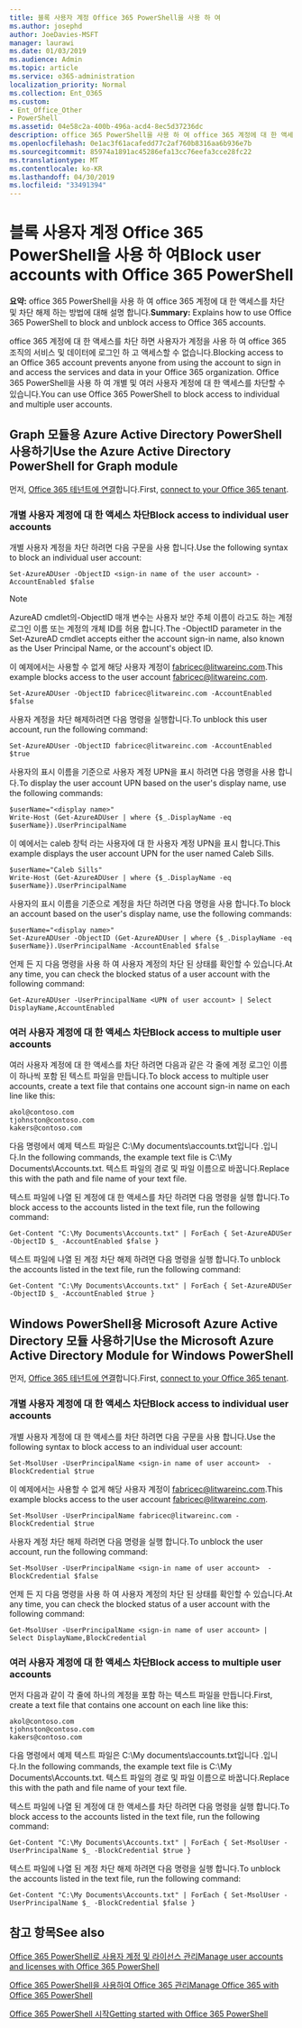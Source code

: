 ```yaml
---
title: 블록 사용자 계정 Office 365 PowerShell을 사용 하 여
ms.author: josephd
author: JoeDavies-MSFT
manager: laurawi
ms.date: 01/03/2019
ms.audience: Admin
ms.topic: article
ms.service: o365-administration
localization_priority: Normal
ms.collection: Ent_O365
ms.custom:
- Ent_Office_Other
- PowerShell
ms.assetid: 04e58c2a-400b-496a-acd4-8ec5d37236dc
description: office 365 PowerShell을 사용 하 여 office 365 계정에 대 한 액세스를 차단 및 차단 해제 하는 방법에 대해 설명 합니다.
ms.openlocfilehash: 0e1ac3f61acafedd77c2af760b8316aa6b936e7b
ms.sourcegitcommit: 85974a1891ac45286efa13cc76eefa3cce28fc22
ms.translationtype: MT
ms.contentlocale: ko-KR
ms.lasthandoff: 04/30/2019
ms.locfileid: "33491394"
---
```

# <a name="block-user-accounts-with-office-365-powershell"></a><span data-ttu-id="3a9e3-103">블록 사용자 계정 Office 365 PowerShell을 사용 하 여</span><span class="sxs-lookup"><span data-stu-id="3a9e3-103">Block user accounts with Office 365 PowerShell</span></span>

<span data-ttu-id="3a9e3-104">**요약:**  office 365 PowerShell을 사용 하 여 office 365 계정에 대 한 액세스를 차단 및 차단 해제 하는 방법에 대해 설명 합니다.</span><span class="sxs-lookup"><span data-stu-id="3a9e3-104">**Summary:**  Explains how to use Office 365 PowerShell to block and unblock access to Office 365 accounts.</span></span>
  
<span data-ttu-id="3a9e3-105">office 365 계정에 대 한 액세스를 차단 하면 사용자가 계정을 사용 하 여 office 365 조직의 서비스 및 데이터에 로그인 하 고 액세스할 수 없습니다.</span><span class="sxs-lookup"><span data-stu-id="3a9e3-105">Blocking access to an Office 365 account prevents anyone from using the account to sign in and access the services and data in your Office 365 organization.</span></span> <span data-ttu-id="3a9e3-106">Office 365 PowerShell을 사용 하 여 개별 및 여러 사용자 계정에 대 한 액세스를 차단할 수 있습니다.</span><span class="sxs-lookup"><span data-stu-id="3a9e3-106">You can use Office 365 PowerShell to block access to individual and multiple user accounts.</span></span>

## <a name="use-the-azure-active-directory-powershell-for-graph-module"></a><span data-ttu-id="3a9e3-107">Graph 모듈용 Azure Active Directory PowerShell 사용하기</span><span class="sxs-lookup"><span data-stu-id="3a9e3-107">Use the Azure Active Directory PowerShell for Graph module</span></span>

<span data-ttu-id="3a9e3-108">먼저, [Office 365 테넌트에 연결](connect-to-office-365-powershell.md#connect-with-the-azure-active-directory-powershell-for-graph-module)합니다.</span><span class="sxs-lookup"><span data-stu-id="3a9e3-108">First, [connect to your Office 365 tenant](connect-to-office-365-powershell.md#connect-with-the-azure-active-directory-powershell-for-graph-module).</span></span>
 
### <a name="block-access-to-individual-user-accounts"></a><span data-ttu-id="3a9e3-109">개별 사용자 계정에 대 한 액세스 차단</span><span class="sxs-lookup"><span data-stu-id="3a9e3-109">Block access to individual user accounts</span></span>

<span data-ttu-id="3a9e3-110">개별 사용자 계정을 차단 하려면 다음 구문을 사용 합니다.</span><span class="sxs-lookup"><span data-stu-id="3a9e3-110">Use the following syntax to block an individual user account:</span></span>
  
```
Set-AzureADUser -ObjectID <sign-in name of the user account> -AccountEnabled $false
```

> [!NOTE]
> <span data-ttu-id="3a9e3-111">AzureAD cmdlet의-ObjectID 매개 변수는 사용자 보안 주체 이름이 라고도 하는 계정 로그인 이름 또는 계정의 개체 ID를 허용 합니다.</span><span class="sxs-lookup"><span data-stu-id="3a9e3-111">The -ObjectID parameter in the Set-AzureAD cmdlet accepts either the account sign-in name, also known as the User Principal Name, or the account's object ID.</span></span> 
  
<span data-ttu-id="3a9e3-112">이 예제에서는 사용할 수 없게 해당 사용자 계정이 fabricec@litwareinc.com.</span><span class="sxs-lookup"><span data-stu-id="3a9e3-112">This example blocks access to the user account fabricec@litwareinc.com.</span></span>
  
```
Set-AzureADUser -ObjectID fabricec@litwareinc.com -AccountEnabled $false
```

<span data-ttu-id="3a9e3-113">사용자 계정을 차단 해제하려면 다음 명령을 실행합니다.</span><span class="sxs-lookup"><span data-stu-id="3a9e3-113">To unblock this user account, run the following command:</span></span>
  
```
Set-AzureADUser -ObjectID fabricec@litwareinc.com -AccountEnabled $true
```

<span data-ttu-id="3a9e3-114">사용자의 표시 이름을 기준으로 사용자 계정 UPN을 표시 하려면 다음 명령을 사용 합니다.</span><span class="sxs-lookup"><span data-stu-id="3a9e3-114">To display the user account UPN based on the user's display name, use the following commands:</span></span>
  
```
$userName="<display name>"
Write-Host (Get-AzureADUser | where {$_.DisplayName -eq $userName}).UserPrincipalName

```

<span data-ttu-id="3a9e3-115">이 예에서는 caleb 창턱 라는 사용자에 대 한 사용자 계정 UPN을 표시 합니다.</span><span class="sxs-lookup"><span data-stu-id="3a9e3-115">This example displays the user account UPN for the user named Caleb Sills.</span></span>
  
```
$userName="Caleb Sills"
Write-Host (Get-AzureADUser | where {$_.DisplayName -eq $userName}).UserPrincipalName
```

<span data-ttu-id="3a9e3-116">사용자의 표시 이름을 기준으로 계정을 차단 하려면 다음 명령을 사용 합니다.</span><span class="sxs-lookup"><span data-stu-id="3a9e3-116">To block an account based on the user's display name, use the following commands:</span></span>
  
```
$userName="<display name>"
Set-AzureADUser -ObjectID (Get-AzureADUser | where {$_.DisplayName -eq $userName}).UserPrincipalName -AccountEnabled $false

```

<span data-ttu-id="3a9e3-117">언제 든 지 다음 명령을 사용 하 여 사용자 계정의 차단 된 상태를 확인할 수 있습니다.</span><span class="sxs-lookup"><span data-stu-id="3a9e3-117">At any time, you can check the blocked status of a user account with the following command:</span></span>
  
```
Get-AzureADUser -UserPrincipalName <UPN of user account> | Select DisplayName,AccountEnabled
```

### <a name="block-access-to-multiple-user-accounts"></a><span data-ttu-id="3a9e3-118">여러 사용자 계정에 대 한 액세스 차단</span><span class="sxs-lookup"><span data-stu-id="3a9e3-118">Block access to multiple user accounts</span></span>

<span data-ttu-id="3a9e3-119">여러 사용자 계정에 대 한 액세스를 차단 하려면 다음과 같은 각 줄에 계정 로그인 이름이 하나씩 포함 된 텍스트 파일을 만듭니다.</span><span class="sxs-lookup"><span data-stu-id="3a9e3-119">To block access to multiple user accounts, create a text file that contains one account sign-in name on each line like this:</span></span>
    
  ```
akol@contoso.com
tjohnston@contoso.com
kakers@contoso.com
  ```

<span data-ttu-id="3a9e3-120">다음 명령에서 예제 텍스트 파일은 C:\My documents\accounts.txt입니다 .입니다.</span><span class="sxs-lookup"><span data-stu-id="3a9e3-120">In the following commands, the example text file is C:\My Documents\Accounts.txt.</span></span> <span data-ttu-id="3a9e3-121">텍스트 파일의 경로 및 파일 이름으로 바꿉니다.</span><span class="sxs-lookup"><span data-stu-id="3a9e3-121">Replace this with the path and file name of your text file.</span></span>
  
<span data-ttu-id="3a9e3-122">텍스트 파일에 나열 된 계정에 대 한 액세스를 차단 하려면 다음 명령을 실행 합니다.</span><span class="sxs-lookup"><span data-stu-id="3a9e3-122">To block access to the accounts listed in the text file, run the following command:</span></span>
    
```
Get-Content "C:\My Documents\Accounts.txt" | ForEach { Set-AzureADUSer -ObjectID $_ -AccountEnabled $false }
```

<span data-ttu-id="3a9e3-123">텍스트 파일에 나열 된 계정 차단 해제 하려면 다음 명령을 실행 합니다.</span><span class="sxs-lookup"><span data-stu-id="3a9e3-123">To unblock the accounts listed in the text file, run the following command:</span></span>
    
```
Get-Content "C:\My Documents\Accounts.txt" | ForEach { Set-AzureADUSer -ObjectID $_ -AccountEnabled $true }
```

## <a name="use-the-microsoft-azure-active-directory-module-for-windows-powershell"></a><span data-ttu-id="3a9e3-124">Windows PowerShell용 Microsoft Azure Active Directory 모듈 사용하기</span><span class="sxs-lookup"><span data-stu-id="3a9e3-124">Use the Microsoft Azure Active Directory Module for Windows PowerShell</span></span>

<span data-ttu-id="3a9e3-125">먼저, [Office 365 테넌트에 연결](connect-to-office-365-powershell.md#connect-with-the-microsoft-azure-active-directory-module-for-windows-powershell)합니다.</span><span class="sxs-lookup"><span data-stu-id="3a9e3-125">First, [connect to your Office 365 tenant](connect-to-office-365-powershell.md#connect-with-the-microsoft-azure-active-directory-module-for-windows-powershell).</span></span>

    
### <a name="block-access-to-individual-user-accounts"></a><span data-ttu-id="3a9e3-126">개별 사용자 계정에 대 한 액세스 차단</span><span class="sxs-lookup"><span data-stu-id="3a9e3-126">Block access to individual user accounts</span></span>

<span data-ttu-id="3a9e3-127">개별 사용자 계정에 대 한 액세스를 차단 하려면 다음 구문을 사용 합니다.</span><span class="sxs-lookup"><span data-stu-id="3a9e3-127">Use the following syntax to block access to an individual user account:</span></span>
  
```
Set-MsolUser -UserPrincipalName <sign-in name of user account>  -BlockCredential $true
```

<span data-ttu-id="3a9e3-128">이 예제에서는 사용할 수 없게 해당 사용자 계정이 fabricec@litwareinc.com.</span><span class="sxs-lookup"><span data-stu-id="3a9e3-128">This example blocks access to the user account fabricec@litwareinc.com.</span></span>
  
```
Set-MsolUser -UserPrincipalName fabricec@litwareinc.com -BlockCredential $true
```

<span data-ttu-id="3a9e3-129">사용자 계정 차단 해제 하려면 다음 명령을 실행 합니다.</span><span class="sxs-lookup"><span data-stu-id="3a9e3-129">To unblock the user account, run the following command:</span></span>
  
```
Set-MsolUser -UserPrincipalName <sign-in name of user account>  -BlockCredential $false
```

<span data-ttu-id="3a9e3-130">언제 든 지 다음 명령을 사용 하 여 사용자 계정의 차단 된 상태를 확인할 수 있습니다.</span><span class="sxs-lookup"><span data-stu-id="3a9e3-130">At any time, you can check the blocked status of a user account with the following command:</span></span>
  
```
Get-MsolUser -UserPrincipalName <sign-in name of user account> | Select DisplayName,BlockCredential
```

### <a name="block-access-to-multiple-user-accounts"></a><span data-ttu-id="3a9e3-131">여러 사용자 계정에 대 한 액세스 차단</span><span class="sxs-lookup"><span data-stu-id="3a9e3-131">Block access to multiple user accounts</span></span>

<span data-ttu-id="3a9e3-132">먼저 다음과 같이 각 줄에 하나의 계정을 포함 하는 텍스트 파일을 만듭니다.</span><span class="sxs-lookup"><span data-stu-id="3a9e3-132">First, create a text file that contains one account on each line like this:</span></span>
    
  ```
akol@contoso.com
tjohnston@contoso.com
kakers@contoso.com
  ```
<span data-ttu-id="3a9e3-133">다음 명령에서 예제 텍스트 파일은 C:\My documents\accounts.txt입니다 .입니다.</span><span class="sxs-lookup"><span data-stu-id="3a9e3-133">In the following commands, the example text file is C:\My Documents\Accounts.txt.</span></span> <span data-ttu-id="3a9e3-134">텍스트 파일의 경로 및 파일 이름으로 바꿉니다.</span><span class="sxs-lookup"><span data-stu-id="3a9e3-134">Replace this with the path and file name of your text file.</span></span>
    
<span data-ttu-id="3a9e3-135">텍스트 파일에 나열 된 계정에 대 한 액세스를 차단 하려면 다음 명령을 실행 합니다.</span><span class="sxs-lookup"><span data-stu-id="3a9e3-135">To block access to the accounts listed in the text file, run the following command:</span></span>
    
  ```
  Get-Content "C:\My Documents\Accounts.txt" | ForEach { Set-MsolUser -UserPrincipalName $_ -BlockCredential $true }
  ```
<span data-ttu-id="3a9e3-136">텍스트 파일에 나열 된 계정 차단 해제 하려면 다음 명령을 실행 합니다.</span><span class="sxs-lookup"><span data-stu-id="3a9e3-136">To unblock the accounts listed in the text file, run the following command:</span></span>
    
  ```
  Get-Content "C:\My Documents\Accounts.txt" | ForEach { Set-MsolUser -UserPrincipalName $_ -BlockCredential $false }
  ```

## <a name="see-also"></a><span data-ttu-id="3a9e3-137">참고 항목</span><span class="sxs-lookup"><span data-stu-id="3a9e3-137">See also</span></span>

[<span data-ttu-id="3a9e3-138">Office 365 PowerShell로 사용자 계정 및 라이선스 관리</span><span class="sxs-lookup"><span data-stu-id="3a9e3-138">Manage user accounts and licenses with Office 365 PowerShell</span></span>](manage-user-accounts-and-licenses-with-office-365-powershell.md)
  
[<span data-ttu-id="3a9e3-139">Office 365 PowerShell을 사용하여 Office 365 관리</span><span class="sxs-lookup"><span data-stu-id="3a9e3-139">Manage Office 365 with Office 365 PowerShell</span></span>](manage-office-365-with-office-365-powershell.md)
  
[<span data-ttu-id="3a9e3-140">Office 365 PowerShell 시작</span><span class="sxs-lookup"><span data-stu-id="3a9e3-140">Getting started with Office 365 PowerShell</span></span>](getting-started-with-office-365-powershell.md)
